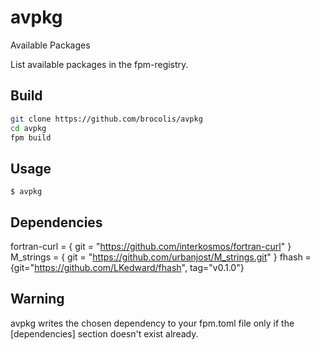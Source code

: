 # avpkg
Available Packages

List available packages in the fpm-registry.

## Build
```bash
git clone https://github.com/brocolis/avpkg
cd avpkg
fpm build
```

## Usage
`$ avpkg`


## Dependencies
fortran-curl = { git = "https://github.com/interkosmos/fortran-curl" }
M_strings = { git = "https://github.com/urbanjost/M_strings.git" }
fhash = {git="https://github.com/LKedward/fhash", tag="v0.1.0"}


## Warning
avpkg writes the chosen dependency to your fpm.toml file only if the [dependencies] section doesn't exist already.


